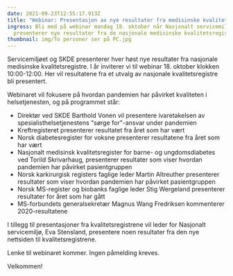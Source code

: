 ```yaml
---
date: 2021-09-23T12:55:17.913Z
title: "Webinar: Presentasjon av nye resultater fra medisinske kvalitetsregistre"
ingress: Bli med på webinar mandag 18. oktober når Nasjonalt servicemiljø
  presenterer nye resultater fra de nasjonale medisinske kvalitetsregistrene.
thumbnail: img/To personer ser på PC.jpg
---
```


Servicemiljøet og SKDE presenterer hver høst nye resultater fra nasjonale medisinske kvalitetsregistre. I år inviterer vi til webinar 18. oktober klokken 10:00-12:00. Her vil resultatene fra et utvalg av nasjonale kvalitetsregistre bli presentert.

Webinaret vil fokusere på hvordan pandemien har påvirket kvaliteten i helsetjenesten, og på programmet står:

- Direktør ved SKDE Barthold Vonen vil presentere ivaretakelsen av spesialisthelsetjenestens "sørge for"-ansvar under pandemien
- Kreftregisteret presenterer resultatet fra året som har vært
- Norsk diabetesregister for voksne presenterer resultatene fra året som har vært
- Nasjonalt medisinsk kvalitetsregister for barne- og ungdomsdiabetes ved Torild Skrivarhaug, presenterer resultater som viser hvordan pandemien har påvirket pasientgruppen
- Norsk karkirurgisk registers faglige leder Martin Altreuther presenterer resultater som viser hvordan pandemien har påvirket pasientgruppen
- Norsk MS-register og biobanks faglige leder Stig Wergeland presenterer resultater for året som har gått
- MS-forbundets generalsekretær Magnus Wang Fredriksen kommenterer 2020-resultatene

I tillegg til presentasjoner fra kvalitetsregistrene vil leder for Nasjonalt servicemiljø, Eva Stensland, presentere noen resultater fra den nye nettsiden til kvalitetsregistrene.

Lenke til webinaret kommer. Ingen påmelding kreves.

Velkommen!
